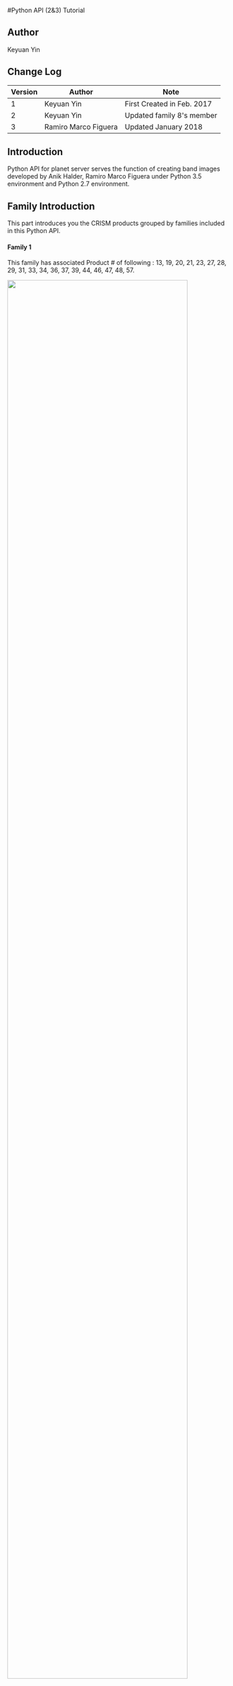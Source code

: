 #Python API (2&3) Tutorial

## Author

Keyuan Yin

## Change Log

|Version|Author|Note|  
|---|---|---|
|1|Keyuan Yin|First Created in Feb. 2017|
|2|Keyuan Yin|Updated family 8's member|
|3|Ramiro Marco Figuera|Updated January 2018|

## Introduction

Python API for planet server serves the function of creating band images developed by Anik Halder, Ramiro Marco Figuera under Python 3.5 environment and Python 2.7 environment.  

## Family Introduction

This part introduces you the CRISM products grouped by families included in this Python API.  

#### Family 1

This family has associated Product # of following : 13, 19, 20, 21, 23, 27, 28, 29, 31, 33, 34, 36, 37, 39, 44, 46, 47, 48, 57.  

<img src="https://raw.githubusercontent.com/planetserver/ps2-documentation/master/user_documentation/images/fam1.png?token=AMI5Y3UHT9uE9QmQO5cEL3Q9znVtAIkoks5aVfshwA%3D%3D" width="90%">  

#### Family 2

The formula goes as following:  

<img src="https://raw.githubusercontent.com/planetserver/ps2-documentation/master/user_documentation/images/fam2.png?token=AMI5Y3UHT9uE9QmQO5cEL3Q9znVtAIkoks5aVfshwA%3D%3D" width="90%">

Associated members are MIN2200, MIN2250, MIN2295_2480 and MIN2345_2537

#### Family 3

Only one member in the list belongs to this family, BD1900_2.

<img src="https://raw.githubusercontent.com/planetserver/ps2-documentation/master/user_documentation/images/fam3.png?token=AMI5Y3UHT9uE9QmQO5cEL3Q9znVtAIkoks5aVfshwA%3D%3D" width="90%">  

#### Family 4

R1330, R1080, R1506, R2529 and R3920 are family four. The formulation for family 4 is shown below.

<img src="https://raw.githubusercontent.com/planetserver/ps2-documentation/master/user_documentation/images/fam4.png?token=AMI5Y3UHT9uE9QmQO5cEL3Q9znVtAIkoks5aVfshwA%3D%3D" width="90%">

#### Family 5

Family 5 has two members: IRR2 and IRR3.

<img src="https://raw.githubusercontent.com/planetserver/ps2-documentation/master/user_documentation/images/fam5.png?token=AMI5Y3UHT9uE9QmQO5cEL3Q9znVtAIkoks5aVfshwA%3D%3D" width="90%">


#### Family 6

Family 6 has only one member BD3000.

<img src="https://raw.githubusercontent.com/planetserver/ps2-documentation/master/user_documentation/images/fam6.png?token=AMI5Y3UHT9uE9QmQO5cEL3Q9znVtAIkoks5aVfshwA%3D%3D" width="90%">


#### Family 7

Family 7 has SINDEX2 and CINDEX2.

<img src="https://raw.githubusercontent.com/planetserver/ps2-documentation/master/user_documentation/images/fam7.png?token=AMI5Y3UHT9uE9QmQO5cEL3Q9znVtAIkoks5aVfshwA%3D%3D" width="90%">


#### Family 8

Family 8 has ICER1_2 as one member. (it should be noted that ICER1_2 is listed after family 12)

<img src="https://raw.githubusercontent.com/planetserver/ps2-documentation/master/user_documentation/images/fam8.png?token=AMI5Y3UHT9uE9QmQO5cEL3Q9znVtAIkoks5aVfshwA%3D%3D" width="90%">


#### Family 9

Family 9 has ISLOPE1 as only member.

<img src="https://raw.githubusercontent.com/planetserver/ps2-documentation/master/user_documentation/images/fam9.png?token=AMI5Y3UHT9uE9QmQO5cEL3Q9znVtAIkoks5aVfshwA%3D%3D" width="90%">


#### Family 10

ICER2_2 is the only member in family 10.

<img src="https://raw.githubusercontent.com/planetserver/ps2-documentation/master/user_documentation/images/fam10.png?token=AMI5Y3UHT9uE9QmQO5cEL3Q9znVtAIkoks5aVfshwA%3D%3D" width="90%">

An extra family 10 is created to compute the absolute parameter for product OLINDEX3

<img src="https://raw.githubusercontent.com/planetserver/ps2-documentation/master/user_documentation/images/fam10_extra.png?token=AMI5Y3UHT9uE9QmQO5cEL3Q9znVtAIkoks5aVfshwA%3D%3D" width="90%">


#### Family 11

Family 11 has several members: D2200, D2300, BD1900r2.

<img src="https://raw.githubusercontent.com/planetserver/ps2-documentation/master/user_documentation/images/fam11.png?token=AMI5Y3UHT9uE9QmQO5cEL3Q9znVtAIkoks5aVfshwA%3D%3D" width="90%">


#### Family 12

Family 12 has LCPINDEX2 and HCPINDEX2 as members.

<img src="https://raw.githubusercontent.com/planetserver/ps2-documentation/master/user_documentation/images/fam12.png?token=AMI5Y3UHT9uE9QmQO5cEL3Q9znVtAIkoks5aVfshwA%3D%3D" width="90%">

### Family 13

Family 13 is only used to compute OLINDEX3.

<img src="https://raw.githubusercontent.com/planetserver/ps2-documentation/master/user_documentation/images/fam13.png?token=AMI5Y3UHT9uE9QmQO5cEL3Q9znVtAIkoks5aVfshwA%3D%3D" width="90%">


## How to use it

### RGB combination
Scroll down to the interface shows you 'User input and analysed image'.  

<img src="https://raw.githubusercontent.com/planetserver/ps2-documentation/master/user_documentation/images/notebook_input.png?token=AMI5Y3UHT9uE9QmQO5cEL3Q9znVtAIkoks5aVfshwA%3D%3D" width="90%">  

Choose r,g,b indices from following list (in this case we chose BD1900_2, MIN2200 and D2300 respectively) and the coverage name.

Run the interface 'User input and analysed image' and you should see output below the interface.  

<img src="https://raw.githubusercontent.com/planetserver/ps2-documentation/master/user_documentation/images/notebook_output.png?token=AMI5Y3UHT9uE9QmQO5cEL3Q9znVtAIkoks5aVfshwA%3D%3D" width="90%">


In the method stated above, you should be able to get image by using this Python API for both 2.7 and 3.5 versions.

### Spectral Analysis tool

The spectral analysis tool on the notebook will show the spectra of a clicked point on the image. Please note that due to Jupyter's restrictions the cell is commented and needs to be uncommented in order to use it.

<img src="https://raw.githubusercontent.com/planetserver/ps2-documentation/master/user_documentation/images/notebook_spectra.png?token=AMI5Y3UHT9uE9QmQO5cEL3Q9znVtAIkoks5aVfshwA%3D%3D" width="90%">


## Final Note

If there's any question regarding Python API or this tutorial, don't hesitate and leave a comment below the tutorial so that we can see and check how to deal with it.
